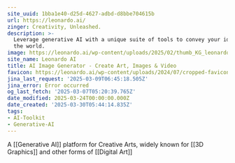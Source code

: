 ```yaml
---
site_uuid: 1bba1e40-d25d-4627-adbd-d8bbe704615b
url: https://leonardo.ai/
zinger: Creativity, Unleashed.
description: >-
  Leverage generative AI with a unique suite of tools to convey your ideas to
  the world.
image: https://leonardo.ai/wp-content/uploads/2025/02/thumb_KG_leonardo.jpg
site_name: Leonardo AI
title: AI Image Generator - Create Art, Images & Video
favicon: https://leonardo.ai/wp-content/uploads/2024/07/cropped-favicon-192x192.png
jina_last_request: '2025-03-09T06:45:18.505Z'
jina_error: Error occurred
og_last_fetch: '2025-03-07T05:20:39.765Z'
date_modified: 2025-03-24T00:00:00.000Z
date_created: '2025-03-30T05:44:14.835Z'
tags:
- AI-Toolkit
- Generative-AI
---
```









A [[Generative AI]] platform for Creative Arts, widely known for [[3D Graphics]] and other forms of [[Digital Art]]




